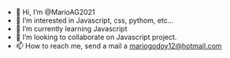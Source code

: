 - 👋 Hi, I’m @MarioAG2021
- 👀 I’m interested in Javascript, css, pythom, etc...
- 🌱 I’m currently learning Javascript
- 💞️ I’m looking to collaborate on Javascript project.
- 📫 How to reach me, send a mail a mariogodoy12@hotmail.com

<!---
MarioAG2021/MarioAG2021 is a ✨ special ✨ repository because its `README.md` (this file) appears on your GitHub profile.
You can click the Preview link to take a look at your changes.
--->
